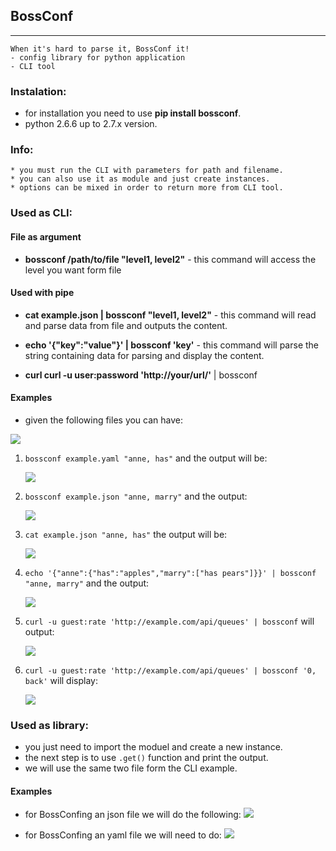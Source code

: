 ## BossConf
----------
```
When it's hard to parse it, BossConf it!
- config library for python application
- CLI tool
```

### Instalation:
  * for installation you need to use **pip install bossconf**.
  * python 2.6.6 up to 2.7.x version.

### Info:
    * you must run the CLI with parameters for path and filename.
    * you can also use it as module and just create instances.
    * options can be mixed in order to return more from CLI tool.


### Used as CLI:

#### File as argument  
  * **bossconf /path/to/file "level1, level2"** - this command will access the level you want form file

#### Used with pipe
  * **cat example.json &#124; bossconf "level1, level2"** - this command will read and parse data from file and outputs the content.

  * **echo '{"key":"value"}' &#124; bossconf 'key'** - this command will parse the string containing data for parsing and display the content.

  * **curl curl -u user:password 'http://your/url/'** | bossconf

#### Examples
 * given the following files you can have:

![](https://s22.postimg.org/f11tyxzox/json_dev.png)

1. `bossconf example.yaml "anne, has"` and the output will be:

    ![](https://s17.postimg.org/p70db1ozj/parser_yaml.png)

2. `bossconf example.json "anne, marry"` and the output:

    ![](https://s22.postimg.org/3r943zunl/parser_json.png)

3. `cat example.json "anne, has"` the output will be:

    ![](https://s21.postimg.org/rnyka46x3/catcommand.png)

4. `echo '{"anne":{"has":"apples","marry":["has pears"]}}' | bossconf "anne, marry"` and the output:

    ![](https://s17.postimg.org/7iyco8sb3/echocommand.png)

5. `curl -u guest:rate 'http://example.com/api/queues' | bossconf` will output:

    ![](https://s14.postimg.org/63murpfr5/example2_curl.png)

6. `curl -u guest:rate 'http://example.com/api/queues' | bossconf '0, back'` will display:

    ![](https://s17.postimg.org/p4622u1mn/curl_example.png)

### Used as library:
 * you just need to import the moduel and create a new instance.
 * the next step is to use `.get()` function and print the output.
 * we will use the same two file form the CLI example.

#### Examples
 * for BossConfing an json file we will do the following:
![](https://s11.postimg.org/xq5qn4dir/config_get.png)

 * for BossConfing an yaml file we will need to do:
![](https://s15.postimg.org/ipx9hvg97/config_get_yaml.png)

